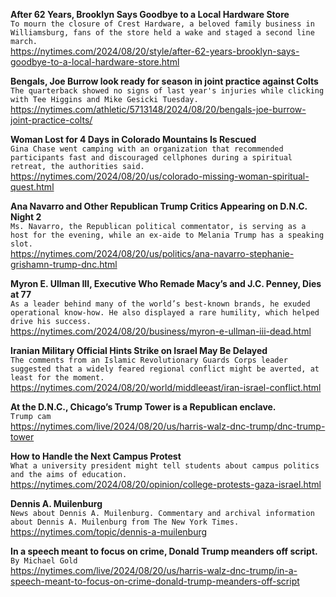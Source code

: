 **After 62 Years, Brooklyn Says Goodbye to a Local Hardware Store**\
`To mourn the closure of Crest Hardware, a beloved family business in Williamsburg, fans of the store held a wake and staged a second line march.`\
https://nytimes.com/2024/08/20/style/after-62-years-brooklyn-says-goodbye-to-a-local-hardware-store.html

**Bengals, Joe Burrow look ready for season in joint practice against Colts**\
`The quarterback showed no signs of last year's injuries while clicking with Tee Higgins and Mike Gesicki Tuesday.`\
https://nytimes.com/athletic/5713148/2024/08/20/bengals-joe-burrow-joint-practice-colts/

**Woman Lost for 4 Days in Colorado Mountains Is Rescued**\
`Gina Chase went camping with an organization that recommended participants fast and discouraged cellphones during a spiritual retreat, the authorities said.`\
https://nytimes.com/2024/08/20/us/colorado-missing-woman-spiritual-quest.html

**Ana Navarro and Other Republican Trump Critics Appearing on D.N.C. Night 2**\
`Ms. Navarro, the Republican political commentator, is serving as a host for the evening, while an ex-aide to Melania Trump has a speaking slot.`\
https://nytimes.com/2024/08/20/us/politics/ana-navarro-stephanie-grishamn-trump-dnc.html

**Myron E. Ullman III, Executive Who Remade Macy’s and J.C. Penney, Dies at 77**\
`As a leader behind many of the world’s best-known brands, he exuded operational know-how. He also displayed a rare humility, which helped drive his success.`\
https://nytimes.com/2024/08/20/business/myron-e-ullman-iii-dead.html

**Iranian Military Official Hints Strike on Israel May Be Delayed**\
`The comments from an Islamic Revolutionary Guards Corps leader suggested that a widely feared regional conflict might be averted, at least for the moment.`\
https://nytimes.com/2024/08/20/world/middleeast/iran-israel-conflict.html

**At the D.N.C., Chicago’s Trump Tower is a Republican enclave.**\
`Trump cam`\
https://nytimes.com/live/2024/08/20/us/harris-walz-dnc-trump/dnc-trump-tower

**How to Handle the Next Campus Protest**\
`What a university president might tell students about campus politics and the aims of education.`\
https://nytimes.com/2024/08/20/opinion/college-protests-gaza-israel.html

**Dennis A. Muilenburg**\
`News about Dennis A. Muilenburg. Commentary and archival information about Dennis A. Muilenburg from The New York Times.`\
https://nytimes.com/topic/dennis-a-muilenburg

**In a speech meant to focus on crime, Donald Trump meanders off script.**\
`By Michael Gold`\
https://nytimes.com/live/2024/08/20/us/harris-walz-dnc-trump/in-a-speech-meant-to-focus-on-crime-donald-trump-meanders-off-script

